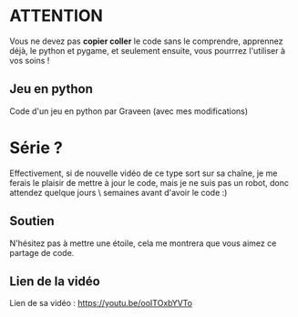 # ATTENTION

Vous ne devez pas **copier coller** le code sans le comprendre, apprennez déjà, le python et pygame, et seulement ensuite, vous pourrrez l'utiliser à vos soins !


## Jeu en python

Code d'un jeu en python par Graveen (avec mes modifications)

# Série ?

Effectivement, si de nouvelle vidéo de ce type sort sur sa chaîne, je me ferais le plaisir de mettre à jour le code, mais je ne suis pas un robot, donc attendez quelque jours \ semaines avant d'avoir le code :)

## Soutien

N'hésitez pas à mettre une étoile, cela me montrera que vous aimez ce partage de code.

## Lien de la vidéo

Lien de sa vidéo : https://youtu.be/ooITOxbYVTo
